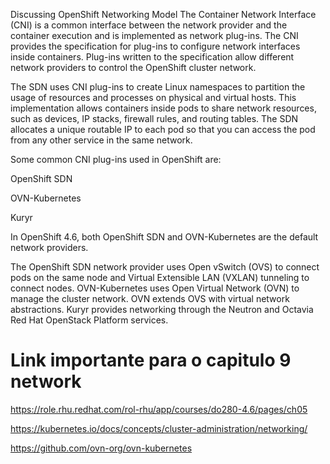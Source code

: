 Discussing OpenShift Networking Model
The Container Network Interface (CNI) is a common interface between the network provider and the container execution and is implemented as network plug-ins. The CNI provides the specification for plug-ins to configure network interfaces inside containers. Plug-ins written to the specification allow different network providers to control the OpenShift cluster network.

The SDN uses CNI plug-ins to create Linux namespaces to partition the usage of resources and processes on physical and virtual hosts. This implementation allows containers inside pods to share network resources, such as devices, IP stacks, firewall rules, and routing tables. The SDN allocates a unique routable IP to each pod so that you can access the pod from any other service in the same network.

Some common CNI plug-ins used in OpenShift are:

OpenShift SDN

OVN-Kubernetes

Kuryr

In OpenShift 4.6, both OpenShift SDN and OVN-Kubernetes are the default network providers.

The OpenShift SDN network provider uses Open vSwitch (OVS) to connect pods on the same node and Virtual Extensible LAN (VXLAN) tunneling to connect nodes. OVN-Kubernetes uses Open Virtual Network (OVN) to manage the cluster network. OVN extends OVS with virtual network abstractions. Kuryr provides networking through the Neutron and Octavia Red Hat OpenStack Platform services.



# Link importante para o capitulo 9 network

https://role.rhu.redhat.com/rol-rhu/app/courses/do280-4.6/pages/ch05

https://kubernetes.io/docs/concepts/cluster-administration/networking/

https://github.com/ovn-org/ovn-kubernetes


    